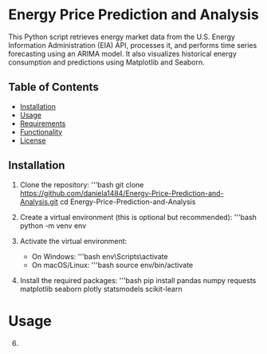 # Energy Price Prediction and Analysis

This Python script retrieves energy market data from the U.S. Energy Information Administration (EIA) API, processes it, and performs time series forecasting using an ARIMA model. It also visualizes historical energy consumption and predictions using Matplotlib and Seaborn.

## Table of Contents
- [Installation](#installation)
- [Usage](#usage)
- [Requirements](#requirements)
- [Functionality](#functionality)
- [License](#license)

## Installation

1. Clone the repository:
   '''bash
   git clone https://github.com/daniela1484/Energy-Price-Prediction-and-Analysis.git
   cd Energy-Price-Prediction-and-Analysis

2. Create a virtual environment (this is optional but recommended):
  '''bash
  python -m venv env

3. Activate the virtual environment:
   - On Windows:
     '''bash
     env\Scripts\activate
   - On macOS/Linux:
     '''bash
     source env/bin/activate

4. Install the required packages:
   '''bash
   pip install pandas numpy requests matplotlib seaborn plotly statsmodels scikit-learn

# Usage

6. 
